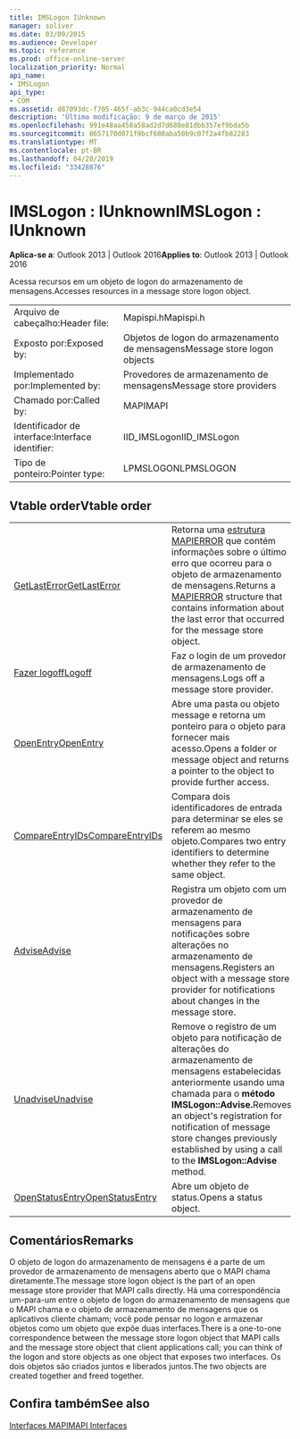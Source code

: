 ```yaml
---
title: IMSLogon IUnknown
manager: soliver
ms.date: 03/09/2015
ms.audience: Developer
ms.topic: reference
ms.prod: office-online-server
localization_priority: Normal
api_name:
- IMSLogon
api_type:
- COM
ms.assetid: d87093dc-f705-465f-ab3c-944ca0cd3e54
description: 'Última modificação: 9 de março de 2015'
ms.openlocfilehash: 991e48aa458a58ad2d7d688e81dbb357ef9bda5b
ms.sourcegitcommit: 8657170d071f9bcf680aba50b9c07f2a4fb82283
ms.translationtype: MT
ms.contentlocale: pt-BR
ms.lasthandoff: 04/28/2019
ms.locfileid: "33428876"
---
```

# <a name="imslogon--iunknown"></a><span data-ttu-id="a228c-103">IMSLogon : IUnknown</span><span class="sxs-lookup"><span data-stu-id="a228c-103">IMSLogon : IUnknown</span></span>

  
  
<span data-ttu-id="a228c-104">**Aplica-se a**: Outlook 2013 | Outlook 2016</span><span class="sxs-lookup"><span data-stu-id="a228c-104">**Applies to**: Outlook 2013 | Outlook 2016</span></span> 
  
<span data-ttu-id="a228c-105">Acessa recursos em um objeto de logon do armazenamento de mensagens.</span><span class="sxs-lookup"><span data-stu-id="a228c-105">Accesses resources in a message store logon object.</span></span>
  
|||
|:-----|:-----|
|<span data-ttu-id="a228c-106">Arquivo de cabeçalho:</span><span class="sxs-lookup"><span data-stu-id="a228c-106">Header file:</span></span>  <br/> |<span data-ttu-id="a228c-107">Mapispi.h</span><span class="sxs-lookup"><span data-stu-id="a228c-107">Mapispi.h</span></span>  <br/> |
|<span data-ttu-id="a228c-108">Exposto por:</span><span class="sxs-lookup"><span data-stu-id="a228c-108">Exposed by:</span></span>  <br/> |<span data-ttu-id="a228c-109">Objetos de logon do armazenamento de mensagens</span><span class="sxs-lookup"><span data-stu-id="a228c-109">Message store logon objects</span></span>  <br/> |
|<span data-ttu-id="a228c-110">Implementado por:</span><span class="sxs-lookup"><span data-stu-id="a228c-110">Implemented by:</span></span>  <br/> |<span data-ttu-id="a228c-111">Provedores de armazenamento de mensagens</span><span class="sxs-lookup"><span data-stu-id="a228c-111">Message store providers</span></span>  <br/> |
|<span data-ttu-id="a228c-112">Chamado por:</span><span class="sxs-lookup"><span data-stu-id="a228c-112">Called by:</span></span>  <br/> |<span data-ttu-id="a228c-113">MAPI</span><span class="sxs-lookup"><span data-stu-id="a228c-113">MAPI</span></span>  <br/> |
|<span data-ttu-id="a228c-114">Identificador de interface:</span><span class="sxs-lookup"><span data-stu-id="a228c-114">Interface identifier:</span></span>  <br/> |<span data-ttu-id="a228c-115">IID_IMSLogon</span><span class="sxs-lookup"><span data-stu-id="a228c-115">IID_IMSLogon</span></span>  <br/> |
|<span data-ttu-id="a228c-116">Tipo de ponteiro:</span><span class="sxs-lookup"><span data-stu-id="a228c-116">Pointer type:</span></span>  <br/> |<span data-ttu-id="a228c-117">LPMSLOGON</span><span class="sxs-lookup"><span data-stu-id="a228c-117">LPMSLOGON</span></span>  <br/> |
   
## <a name="vtable-order"></a><span data-ttu-id="a228c-118">Vtable order</span><span class="sxs-lookup"><span data-stu-id="a228c-118">Vtable order</span></span>

|||
|:-----|:-----|
|[<span data-ttu-id="a228c-119">GetLastError</span><span class="sxs-lookup"><span data-stu-id="a228c-119">GetLastError</span></span>](imslogon-getlasterror.md) <br/> |<span data-ttu-id="a228c-120">Retorna uma [estrutura MAPIERROR](mapierror.md) que contém informações sobre o último erro que ocorreu para o objeto de armazenamento de mensagens.</span><span class="sxs-lookup"><span data-stu-id="a228c-120">Returns a [MAPIERROR](mapierror.md) structure that contains information about the last error that occurred for the message store object.</span></span>  <br/> |
|[<span data-ttu-id="a228c-121">Fazer logoff</span><span class="sxs-lookup"><span data-stu-id="a228c-121">Logoff</span></span>](imslogon-logoff.md) <br/> |<span data-ttu-id="a228c-122">Faz o login de um provedor de armazenamento de mensagens.</span><span class="sxs-lookup"><span data-stu-id="a228c-122">Logs off a message store provider.</span></span>  <br/> |
|[<span data-ttu-id="a228c-123">OpenEntry</span><span class="sxs-lookup"><span data-stu-id="a228c-123">OpenEntry</span></span>](imslogon-openentry.md) <br/> |<span data-ttu-id="a228c-124">Abre uma pasta ou objeto message e retorna um ponteiro para o objeto para fornecer mais acesso.</span><span class="sxs-lookup"><span data-stu-id="a228c-124">Opens a folder or message object and returns a pointer to the object to provide further access.</span></span>  <br/> |
|[<span data-ttu-id="a228c-125">CompareEntryIDs</span><span class="sxs-lookup"><span data-stu-id="a228c-125">CompareEntryIDs</span></span>](imslogon-compareentryids.md) <br/> |<span data-ttu-id="a228c-126">Compara dois identificadores de entrada para determinar se eles se referem ao mesmo objeto.</span><span class="sxs-lookup"><span data-stu-id="a228c-126">Compares two entry identifiers to determine whether they refer to the same object.</span></span>  <br/> |
|[<span data-ttu-id="a228c-127">Advise</span><span class="sxs-lookup"><span data-stu-id="a228c-127">Advise</span></span>](imslogon-advise.md) <br/> |<span data-ttu-id="a228c-128">Registra um objeto com um provedor de armazenamento de mensagens para notificações sobre alterações no armazenamento de mensagens.</span><span class="sxs-lookup"><span data-stu-id="a228c-128">Registers an object with a message store provider for notifications about changes in the message store.</span></span>  <br/> |
|[<span data-ttu-id="a228c-129">Unadvise</span><span class="sxs-lookup"><span data-stu-id="a228c-129">Unadvise</span></span>](imslogon-unadvise.md) <br/> |<span data-ttu-id="a228c-130">Remove o registro de um objeto para notificação de alterações do armazenamento de mensagens estabelecidas anteriormente usando uma chamada para o **método IMSLogon::Advise.**</span><span class="sxs-lookup"><span data-stu-id="a228c-130">Removes an object's registration for notification of message store changes previously established by using a call to the **IMSLogon::Advise** method.</span></span>  <br/> |
|[<span data-ttu-id="a228c-131">OpenStatusEntry</span><span class="sxs-lookup"><span data-stu-id="a228c-131">OpenStatusEntry</span></span>](imslogon-openstatusentry.md) <br/> |<span data-ttu-id="a228c-132">Abre um objeto de status.</span><span class="sxs-lookup"><span data-stu-id="a228c-132">Opens a status object.</span></span>  <br/> |
   
## <a name="remarks"></a><span data-ttu-id="a228c-133">Comentários</span><span class="sxs-lookup"><span data-stu-id="a228c-133">Remarks</span></span>

<span data-ttu-id="a228c-134">O objeto de logon do armazenamento de mensagens é a parte de um provedor de armazenamento de mensagens aberto que o MAPI chama diretamente.</span><span class="sxs-lookup"><span data-stu-id="a228c-134">The message store logon object is the part of an open message store provider that MAPI calls directly.</span></span> <span data-ttu-id="a228c-135">Há uma correspondência um-para-um entre o objeto de logon do armazenamento de mensagens que o MAPI chama e o objeto de armazenamento de mensagens que os aplicativos cliente chamam; você pode pensar no logon e armazenar objetos como um objeto que expõe duas interfaces.</span><span class="sxs-lookup"><span data-stu-id="a228c-135">There is a one-to-one correspondence between the message store logon object that MAPI calls and the message store object that client applications call; you can think of the logon and store objects as one object that exposes two interfaces.</span></span> <span data-ttu-id="a228c-136">Os dois objetos são criados juntos e liberados juntos.</span><span class="sxs-lookup"><span data-stu-id="a228c-136">The two objects are created together and freed together.</span></span>
  
## <a name="see-also"></a><span data-ttu-id="a228c-137">Confira também</span><span class="sxs-lookup"><span data-stu-id="a228c-137">See also</span></span>



[<span data-ttu-id="a228c-138">Interfaces MAPI</span><span class="sxs-lookup"><span data-stu-id="a228c-138">MAPI Interfaces</span></span>](mapi-interfaces.md)

